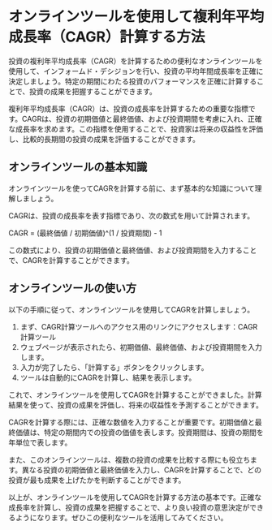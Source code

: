 オンラインツールを使用して複利年平均成長率（CAGR）計算する方法
=================================

投資の複利年平均成長率（CAGR）を計算するための便利なオンラインツールを使用して、インフォームド・デシジョンを行い、投資の平均年間成長率を正確に決定しましょう。特定の期間にわたる投資のパフォーマンスを正確に計算することで、投資の成果を把握することができます。

複利年平均成長率（CAGR）は、投資の成長率を計算するための重要な指標です。CAGRは、投資の初期価値と最終価値、および投資期間を考慮に入れ、正確な成長率を求めます。この指標を使用することで、投資家は将来の収益性を評価し、比較的長期間の投資の成果を評価することができます。

オンラインツールの基本知識
-------------

オンラインツールを使ってCAGRを計算する前に、まず基本的な知識について理解しましょう。

CAGRは、投資の成長率を表す指標であり、次の数式を用いて計算されます。

CAGR = (最終価値 / 初期価値)^(1 / 投資期間) - 1

この数式により、投資の初期価値と最終価値、および投資期間を入力することで、CAGRを計算することができます。

オンラインツールの使い方
------------

以下の手順に従って、オンラインツールを使用してCAGRを計算しましょう。

1. まず、CAGR計算ツールへのアクセス用のリンクにアクセスします：CAGR計算ツール
2. ウェブページが表示されたら、初期価値、最終価値、および投資期間を入力します。
3. 入力が完了したら、「計算する」ボタンをクリックします。
4. ツールは自動的にCAGRを計算し、結果を表示します。

これで、オンラインツールを使用してCAGRを計算することができました。計算結果を使って、投資の成果を評価し、将来の収益性を予測することができます。

CAGRを計算する際には、正確な数値を入力することが重要です。初期価値と最終価値は、特定の期間内での投資の価値を表します。投資期間は、投資の期間を年単位で表します。

また、このオンラインツールは、複数の投資の成果を比較する際にも役立ちます。異なる投資の初期価値と最終価値を入力し、CAGRを計算することで、どの投資が最も成果を上げたかを判断することができます。

以上が、オンラインツールを使用してCAGRを計算する方法の基本です。正確な成長率を計算し、投資の成果を把握することで、より良い投資の意思決定ができるようになります。ぜひこの便利なツールを活用してみてください。